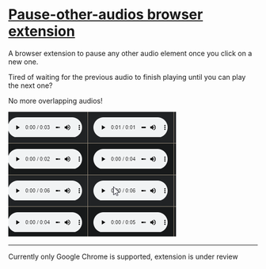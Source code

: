# [Pause-other-audios browser extension](https://github.com/FarisHijazi/pause-other-audios-browser-extension)

A browser extension to pause any other audio element once you click on a new one.

Tired of waiting for the previous audio to finish playing until you can play the next one?

No more overlapping audios!

![](images/pause-other-audios-demo.gif)

---

Currently only Google Chrome is supported, extension is under review
